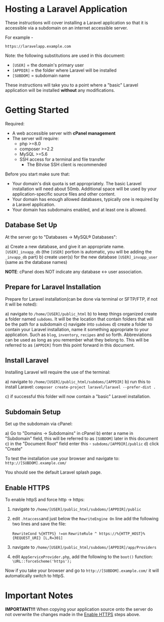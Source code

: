 
# Hosting a Laravel Application

These instructions will cover installing a Laravel application so that it is accessible via a subdomain on an internet accessible server. 

For example - 

`https://laravelapp.example.com`

Note: the following substitutions are used in this document:

* `[USER]` = the domain's primary user
* `[APPDIR]` = the folder where Laravel will be installed
* `[SUBDOM]` = subdomain name

These instructions will take you to a point where a "basic" Laravel application will be installed **without** any modifications. 

# Getting Started

Required:

* A web accessible server with **cPanel management**
* The server will require:
  * php >=8.0
  * composer >=2.2
  * MySQL >=5.6
  * SSH access for a terminal and file transfer
    * The Bitvise SSH client is recommended

Before you start make sure that:

* Your domain's disk quota is set appropriately. The basic Laravel installation will need about 50mb. Additional space will be used by your application-specific source files and other content.
* Your domain has enough allowed databases, typically one is required by a Laravel application.
* Your domain has subdomains enabled, and at least one is allowed.

## Database Set Up

At the server go to "Databases -> MySQL® Databases":

a) Create a new database, and give it an appropriate name.
    `[USER]_invapp_db` (the `[USER]` portion is automatic, you will be adding the `_invapp_db` part)
b) create user(s) for the new database
    `[USER]_invapp_user` (same as the database names)

**NOTE**: cPanel does NOT indicate any database <-> user association.

## Prepare for Laravel Installation

Prepare for Laravel installation(can be done via terminal or SFTP/FTP, if not it will be noted):

a) navigate to `/home/[USER]/public_html`
b) to keep things organized create a folder named `subdoms`. It will be the location that contain folders that will be the path for a subdomain
c) navigate into `subdoms`
d) create a folder to contain your Laravel installation, name it something appropriate to your application. Such as `blog`, `inventory`, `recipes` and so forth. Abbreviations can be used as long as you remember what they belong to. This will be referred to as `[APPDIR]` from this point forward in this document.


## Install Laravel

Installing Laravel will require the use of the terminal:

a) navigate to `/home/[USER]/public_html/subdoms/[APPDIR]`
b) run this to install Laravel:
    `composer create-project laravel/laravel --prefer-dist .`

c) if successful this folder will now contain a "basic" Laravel installation.

## Subdomain Setup

Set up the subdomain via cPanel:

a) Go to "Domains -> Subdomains" in cPanel
b) enter a name in "Subdomain" field, this will be referred to as `[SUBDOM]` later in this document
c) in the "Document Root" field enter this - `subdoms/[APPDIR]/public`
d) click "Create"

To test the installation use your browser and navigate to:
            `http://[SUBDOM].example.com/`

You should see the default Laravel splash page.


## Enable HTTPS

To enable httpS and force http -> https:

1) navigate to `/home/[USER]/public_html/subdoms/[APPDIR]/public`
2) edit `.htaccess`and just below the `RewriteEngine On` line add the following two lines and save the file:

      `RewriteCond %{HTTPS} !=on`
      `RewriteRule ^ https://%{HTTP_HOST}%{REQUEST_URI} [L,R=301]`

3) navigate to `/home/[USER]/public_html/subdoms/[APPDIR]/app/Providers`
4) edit `AppServiceProvider.php`, add the following to the `boot()` function:
       `\URL::forceScheme('https');`

Now if you take your browser and go to `http://[SUBDOM].example.com/` it will automatically switch to httpS.

# Important Notes

**IMPORTANT!!!** When copying your application source onto the server do not overwrite the changes made in the [Enable HTTPS](#enable_https) steps above. 




